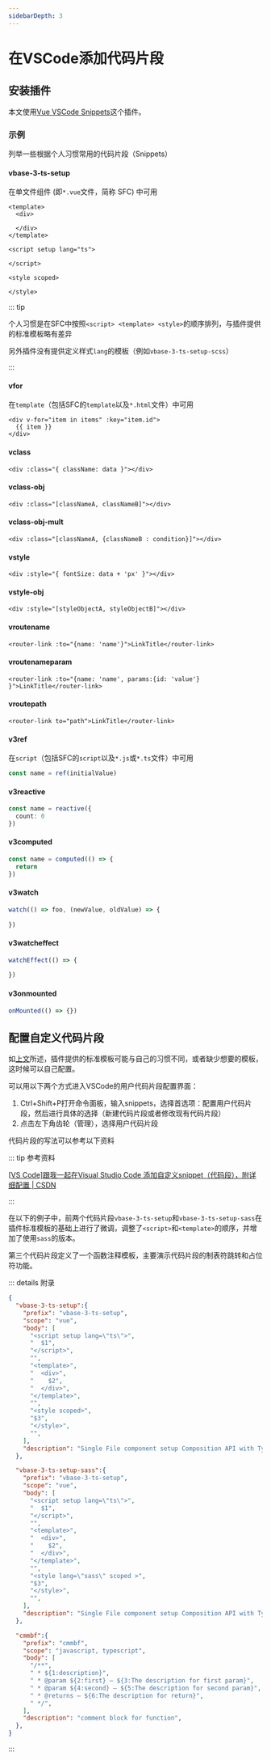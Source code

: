 ```yaml
---
sidebarDepth: 3
---
```

# 在VSCode添加代码片段

## 安装插件

本文使用[Vue VSCode Snippets](https://marketplace.visualstudio.com/items?itemName=sdras.vue-vscode-snippets)这个插件。

### 示例

列举一些根据个人习惯常用的代码片段（Snippets）

#### vbase-3-ts-setup

在单文件组件 (即`*.vue`文件，简称 SFC) 中可用

```vue
<template>
  <div>

  </div>
</template>

<script setup lang="ts">

</script>

<style scoped>

</style>
```

::: tip

个人习惯是在SFC中按照`<script> <template> <style>`的顺序排列，与插件提供的标准模板略有差异

另外插件没有提供定义样式`lang`的模板（例如`vbase-3-ts-setup-scss`）

:::

#### vfor

在`template`（包括SFC的`template`以及`*.html`文件）中可用

```vue
<div v-for="item in items" :key="item.id">
  {{ item }}
</div>
```

#### vclass

```vue
<div :class="{ className: data }"></div>
```

#### vclass-obj

```vue
<div :class="[classNameA, classNameB]"></div>
```

#### vclass-obj-mult

```vue
<div :class="[classNameA, {classNameB : condition}]"></div>
```

#### vstyle

```vue
<div :style="{ fontSize: data + 'px' }"></div>
```

#### vstyle-obj

```vue
<div :style="[styleObjectA, styleObjectB]"></div>
```

#### vroutename

```vue
<router-link :to="{name: 'name'}">LinkTitle</router-link>
```

#### vroutenameparam

```vue
<router-link :to="{name: 'name', params:{id: 'value'} }">LinkTitle</router-link>
```

#### vroutepath

```vue
<router-link to="path">LinkTitle</router-link>
```

#### v3ref

在`script`（包括SFC的`script`以及`*.js`或`*.ts`文件）中可用

```typescript
const name = ref(initialValue)
```

#### v3reactive

```typescript
const name = reactive({
  count: 0
})
```

#### v3computed

```typescript
const name = computed(() => {
  return 
})
```

#### v3watch

```typescript
watch(() => foo, (newValue, oldValue) => {
  
})
```

#### v3watcheffect

```typescript
watchEffect(() => {
  
})
```

#### v3onmounted

```typescript
onMounted(() => {})
```

## 配置自定义代码片段

如[上文](#vbase-3ts-setup)所述，插件提供的标准模板可能与自己的习惯不同，或者缺少想要的模板，这时候可以自己配置。

可以用以下两个方式进入VSCode的用户代码片段配置界面：

1. Ctrl+Shift+P打开命令面板，输入snippets，选择首选项：配置用户代码片段，然后进行具体的选择（新建代码片段或者修改现有代码片段）
2. 点击左下角齿轮（管理），选择用户代码片段

代码片段的写法可以参考以下资料

::: tip 参考资料

[[VS Code\]跟我一起在Visual Studio Code 添加自定义snippet（代码段），附详细配置 | CSDN](https://blog.csdn.net/maokelong95/article/details/54379046/)

:::

在以下的例子中，前两个代码片段`vbase-3-ts-setup`和`vbase-3-ts-setup-sass`在插件标准模板的基础上进行了微调，调整了`<script>`和`<template>`的顺序，并增加了使用`sass`的版本。

第三个代码片段定义了一个函数注释模板，主要演示代码片段的制表符跳转和占位符功能。

::: details 附录

```json
{
  "vbase-3-ts-setup":{
    "prefix": "vbase-3-ts-setup",
    "scope": "vue",
    "body": [
      "<script setup lang=\"ts\">",
      "  $1",
      "</script>",
      "",
      "<template>",
      "  <div>",
      "    $2",
      "  </div>",
      "</template>",
      "",
      "<style scoped>",
      "$3",
      "</style>",
      "",
    ],
    "description": "Single File component setup Composition API with Typescript",
  },

  "vbase-3-ts-setup-sass":{
    "prefix": "vbase-3-ts-setup",
    "scope": "vue",
    "body": [
      "<script setup lang=\"ts\">",
      "  $1",
      "</script>",
      "",
      "<template>",
      "  <div>",
      "    $2",
      "  </div>",
      "</template>",
      "",
      "<style lang=\"sass\" scoped >",
      "$3",
      "</style>",
      "",
    ],
    "description": "Single File component setup Composition API with Typescript and SASS",
  },

  "cmmbf":{
    "prefix": "cmmbf",
    "scope": "javascript, typescript",
    "body": [
      "/**",
      " * ${1:description}",
      " * @param ${2:first} — ${3:The description for first param}",
      " * @param ${4:second} — ${5:The description for second param}",
      " * @returns — ${6:The description for return}",
      " */",
    ],
    "description": "comment block for function",
  },
}
```

:::
